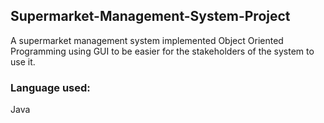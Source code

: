 ## Supermarket-Management-System-Project
A supermarket management system implemented Object Oriented Programming using
GUI to be easier for the stakeholders of the system to use it.

### Language used:
Java
